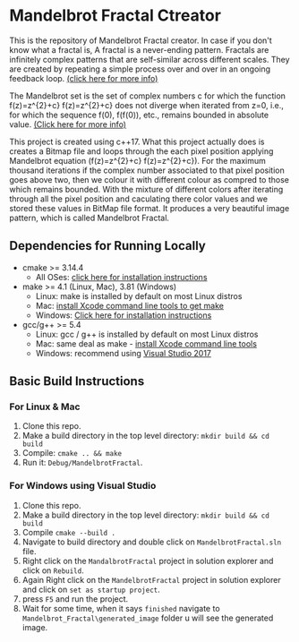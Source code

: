 # Mandelbrot Fractal Ctreator

This is the repository of Mandelbrot Fractal creator. In case if you don't know what a fractal is, A fractal is a never-ending pattern. Fractals are infinitely complex patterns that are self-similar across different scales. They are created by repeating a simple process over and over in an ongoing feedback loop. [(click here for more info)](https://fractalfoundation.org)

The Mandelbrot set is the set of complex numbers c for which the function f(z)=z^{2}+c} f(z)=z^{2}+c} does not diverge when iterated from z=0, i.e., for which the sequence f(0), f(f(0)), etc., remains bounded in absolute value. [(Click here for more info)](https://en.wikipedia.org/wiki/Mandelbrot_set)

This project is created using c++17. What this project actually does is creates a Bitmap file and loops through the each pixel position applying Mandelbrot equation (f(z)=z^{2}+c} f(z)=z^{2}+c}). For the maximum thousand iterations if the complex number associated to that pixel position goes above two, then we colour it with  different colour as compred to those which remains bounded. With the mixture of different colors after iterating through all the pixel position and caculating there color values and we stored these values in BitMap file format. It produces a very beautiful image pattern, which is called Mandelbrot Fractal.

## Dependencies for Running Locally
* cmake >= 3.14.4
  * All OSes: [click here for installation instructions](https://cmake.org/install/)
* make >= 4.1 (Linux, Mac), 3.81 (Windows)
  * Linux: make is installed by default on most Linux distros
  * Mac: [install Xcode command line tools to get make](https://developer.apple.com/xcode/features/)
  * Windows: [Click here for installation instructions](http://gnuwin32.sourceforge.net/packages/make.htm)
* gcc/g++ >= 5.4
  * Linux: gcc / g++ is installed by default on most Linux distros
  * Mac: same deal as make - [install Xcode command line tools](https://developer.apple.com/xcode/features/)
  * Windows: recommend using [Visual Studio 2017](https://visualstudio.microsoft.com/downloads/)

## Basic Build Instructions

### For Linux & Mac
1. Clone this repo.
2. Make a build directory in the top level directory: `mkdir build && cd build`
3. Compile: `cmake .. && make`
4. Run it: `Debug/MandelbrotFractal`.

### For Windows using Visual Studio
1. Clone this repo.
2. Make a build directory in the top level directory: `mkdir build && cd build`
3. Compile `cmake --build .`
4. Navigate to  build directory and double click on `MandelbrotFractal.sln` file.
5. Right click on the `MandalbrotFractal` project in solution explorer and click on `Rebuild`.
6. Again Right click on the `MandelbrotFractal` project in solution explorer and click on `set as startup project`.
7. press `F5` and run the project.
8. Wait for some time, when it says `finished` navigate to `Mandelbrot_Fractal\generated_image` folder u will see the generated image.
